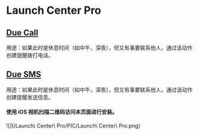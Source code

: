 # Launch Center Pro
## [Due Call](https://launchcenterpro.com/15kbng)
用途：如果此时是休息时间（如中午，深夜），但又有事要联系他人，通过该动作创建提醒拨打电话。

## [Due SMS](https://launchcenterpro.com/9jccs6)
用途：如果此时是休息时间（如中午，深夜），但又有事要联系他人，通过该动作创建提醒发送信息。

#### 使用 iOS 相机扫描二维码访问本页面进行安装。
![](/Launch\ Center\ Pro/PIC/Launch\ Center\ Pro.png)